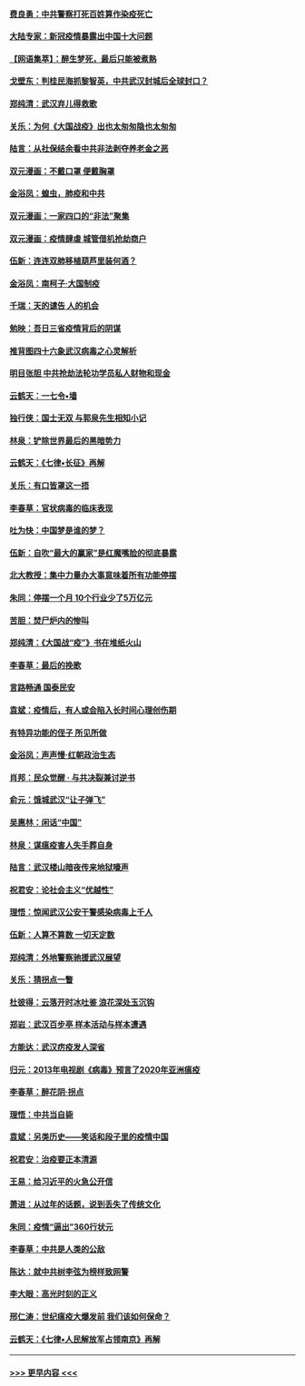 #### [费良勇：中共警察打死百姓算作染疫死亡](../pages/nsc993/n11919264.md?t=03061831) 
#### [大陆专家：新冠疫情暴露出中国十大问题](../pages/nsc993/n11919187.md?t=03061831) 
#### [【网语集萃】：醉生梦死，最后只能被煮熟](../pages/nsc993/n11918994.md?t=03061831) 
#### [戈壁东：判桂民海抓黎智英，中共武汉封城后全球封口？](../pages/nsc993/n11917982.md?t=03061831) 
#### [郑纯清：武汉弃儿得救歌](../pages/nsc993/n11917881.md?t=03061831) 
#### [关乐：为何《大国战疫》出也太匆匆隐也太匆匆](../pages/nsc993/n11917792.md?t=03061831) 
#### [陆言：从社保结余看中共非法剥夺养老金之恶](../pages/nsc993/n11917084.md?t=03061831) 
#### [双元漫画：不戴口罩 便戴胸罩](../pages/nsc993/n11916447.md?t=03061831) 
#### [金浴凤：蝗虫，肺疫和中共](../pages/nsc993/n11916904.md?t=03061831) 
#### [双元漫画：一家四口的“非法”聚集](../pages/nsc993/n11916378.md?t=03061831) 
#### [双元漫画：疫情肆虐 城管借机抢劫商户](../pages/nsc993/n11916310.md?t=03061831) 
#### [伍新：连连双肺移植葫芦里装何酒？](../pages/nsc993/n11913667.md?t=03061831) 
#### [金浴凤：南柯子·大国制疫](../pages/nsc993/n11913657.md?t=03061831) 
#### [千瑞：天的谴告  人的机会](../pages/nsc993/n11913309.md?t=03061831) 
#### [勉映：吾日三省疫情背后的阴谋](../pages/nsc993/n11913079.md?t=03061831) 
#### [推背图四十六象武汉病毒之心灵解析](../pages/nsc993/n11911761.md?t=03061831) 
#### [明目张胆 中共抢劫法轮功学员私人财物和现金](../pages/nsc993/n11910262.md?t=03061831) 
#### [云鹤天：一七令▪墙](../pages/nsc993/n11910627.md?t=03061831) 
#### [独行侠：国士无双 与郭泉先生相知小记](../pages/nsc993/n11910613.md?t=03061831) 
#### [林泉：铲除世界最后的黑暗势力](../pages/nsc993/n11909320.md?t=03061831) 
#### [云鹤天：《七律▪长征》再解](../pages/nsc993/n11909327.md?t=03061831) 
#### [关乐：有口皆罩这一捂](../pages/nsc993/n11908393.md?t=03061831) 
#### [李春草：官状病毒的临床表现](../pages/nsc993/n11908339.md?t=03061831) 
#### [吐为快：中国梦是谁的梦？](../pages/nsc993/n11906564.md?t=03061831) 
#### [伍新：自吹“最大的赢家”是红魔嘴脸的彻底暴露](../pages/nsc993/n11906407.md?t=03061831) 
#### [北大教授：集中力量办大事意味着所有功能停摆](../pages/nsc993/n11904800.md?t=03061831) 
#### [朱同：停摆一个月 10个行业少了5万亿元](../pages/nsc993/n11904498.md?t=03061831) 
#### [苦胆：焚尸炉内的惨叫](../pages/nsc993/n11904479.md?t=03061831) 
#### [郑纯清：《大国战“疫”》书在堆纸火山](../pages/nsc993/n11904450.md?t=03061831) 
#### [李春草：最后的挽歌](../pages/nsc993/n11904441.md?t=03061831) 
#### [言路畅通 国泰民安](../pages/nsc993/n11904222.md?t=03061831) 
#### [袁斌：疫情后，有人或会陷入长时间心理创伤期](../pages/nsc993/n11901514.md?t=03061831) 
#### [有特异功能的侄子 所见所做](../pages/nsc993/n11901154.md?t=03061831) 
#### [金浴凤：声声慢‧红朝政治生态](../pages/nsc993/n11899553.md?t=03061831) 
#### [肖邦：民众觉醒 · 与共决裂兼讨逆书](../pages/nsc993/n11898435.md?t=03061831) 
#### [俞元：饿城武汉“让子弹飞”](../pages/nsc993/n11898344.md?t=03061831) 
#### [吴惠林：闲话“中国”](../pages/nsc993/n11898182.md?t=03061831) 
#### [林泉：谋瘟疫害人失手葬自身](../pages/nsc993/n11897892.md?t=03061831) 
#### [陆言：武汉楼山暗夜传来地狱嚎声](../pages/nsc993/n11897033.md?t=03061831) 
#### [祝君安：论社会主义“优越性”](../pages/nsc993/n11897005.md?t=03061831) 
#### [理悟：惊闻武汉公安干警感染病毒上千人](../pages/nsc993/n11896947.md?t=03061831) 
#### [伍新：人算不算数 一切天定数](../pages/nsc993/n11893372.md?t=03061831) 
#### [郑纯清：外地警察驰援武汉展望](../pages/nsc993/n11893115.md?t=03061831) 
#### [关乐：猜拐点一瞥](../pages/nsc993/n11893020.md?t=03061831) 
#### [杜彼得：云落开时冰吐鉴 浪花深处玉沉钩](../pages/nsc993/n11892107.md?t=03061831) 
#### [郑岩：武汉百步亭 样本活动与样本遭遇](../pages/nsc993/n11892310.md?t=03061831) 
#### [方能达：武汉疠疫发人深省](../pages/nsc993/n11891376.md?t=03061831) 
#### [归元：2013年电视剧《病毒》预言了2020年亚洲瘟疫](../pages/nsc993/n11891126.md?t=03061831) 
#### [李春草：醉花阴·拐点](../pages/nsc993/n11890567.md?t=03061831) 
#### [理悟：中共当自毙](../pages/nsc993/n11890559.md?t=03061831) 
#### [袁斌：另类历史——笑话和段子里的疫情中国](../pages/nsc993/n11889243.md?t=03061831) 
#### [祝君安：治疫要正本清源](../pages/nsc993/n11889085.md?t=03061831) 
#### [王易：给习近平的火急公开信](../pages/nsc993/n11888225.md?t=03061831) 
#### [萧进：从过年的话题，说到丢失了传统文化](../pages/nsc993/n11887732.md?t=03061831) 
#### [朱同：疫情“逼出”360行状元](../pages/nsc993/n11887678.md?t=03061831) 
#### [李春草：中共是人类的公敌](../pages/nsc993/n11887656.md?t=03061831) 
#### [陈达：就中共树李弦为榜样致网警](../pages/nsc993/n11887625.md?t=03061831) 
#### [李大眼：高光时刻的正义](../pages/nsc993/n11887585.md?t=03061831) 
#### [邢仁涛：世纪瘟疫大爆发前 我们该如何保命？](../pages/nsc993/n11887535.md?t=03061831) 
#### [云鹤天：《七律▪人民解放军占领南京》再解](../pages/nsc993/n11887524.md?t=03061831) 

----
#### [ >>> 更早内容 <<< ](../indexes/nsc993-earlier.md)
